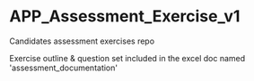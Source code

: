 # APP_Assessment_Exercise_v1
Candidates assessment exercises repo


Exercise outline & question set included in the excel doc named 'assessment_documentation'
